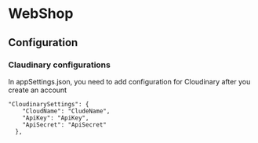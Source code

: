 # WebShop

## Configuration
### Claudinary configurations
In appSettings.json, you need to add configuration for Cloudinary after you create an account

```
"CloudinarySettings": {
    "CloudName": "CludeName",
    "ApiKey": "ApiKey",
    "ApiSecret": "ApiSecret"
  },
```
